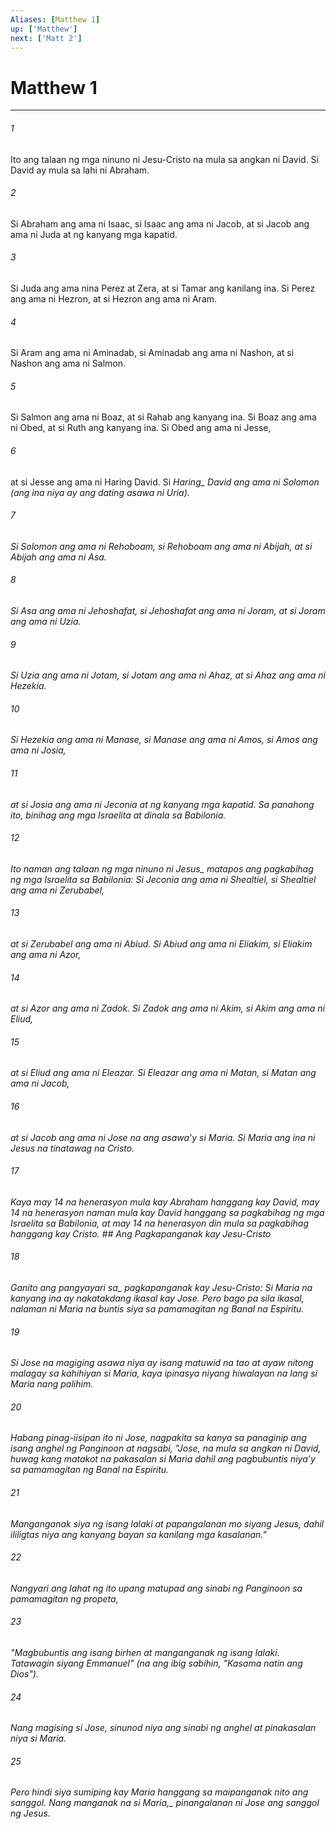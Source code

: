 ```yaml
---
Aliases: [Matthew 1]
up: ['Matthew']
next: ['Matt 2']
---
```

# Matthew 1

***






















###### 1 










Ito ang talaan ng mga ninuno ni Jesu-Cristo na mula sa angkan ni David. Si David ay mula sa lahi ni Abraham. 





















###### 2 










Si Abraham ang ama ni Isaac, si Isaac ang ama ni Jacob, at si Jacob ang ama ni Juda at ng kanyang mga kapatid. 





















###### 3 










Si Juda ang ama nina Perez at Zera, at si Tamar ang kanilang ina. Si Perez ang ama ni Hezron, at si Hezron ang ama ni Aram. 





















###### 4 










Si Aram ang ama ni Aminadab, si Aminadab ang ama ni Nashon, at si Nashon ang ama ni Salmon. 





















###### 5 










Si Salmon ang ama ni Boaz, at si Rahab ang kanyang ina. Si Boaz ang ama ni Obed, at si Ruth ang kanyang ina. Si Obed ang ama ni Jesse, 





















###### 6 










at si Jesse ang ama ni Haring David. Si <i class="trans-change">Haring_ David ang ama ni Solomon (ang ina niya ay ang dating asawa ni Uria). 





















###### 7 










Si Solomon ang ama ni Rehoboam, si Rehoboam ang ama ni Abijah, at si Abijah ang ama ni Asa. 





















###### 8 










Si Asa ang ama ni Jehoshafat, si Jehoshafat ang ama ni Joram, at si Joram ang ama ni Uzia. 





















###### 9 










Si Uzia ang ama ni Jotam, si Jotam ang ama ni Ahaz, at si Ahaz ang ama ni Hezekia. 





















###### 10 










Si Hezekia ang ama ni Manase, si Manase ang ama ni Amos, si Amos ang ama ni Josia, 





















###### 11 










at si Josia ang ama ni Jeconia at ng kanyang mga kapatid. Sa panahong ito, binihag ang mga Israelita at dinala sa Babilonia. 





















###### 12 










<i class="trans-change">Ito naman ang talaan ng mga ninuno ni Jesus_ matapos ang pagkabihag ng mga Israelita sa Babilonia: Si Jeconia ang ama ni Shealtiel, si Shealtiel ang ama ni Zerubabel, 





















###### 13 










at si Zerubabel ang ama ni Abiud. Si Abiud ang ama ni Eliakim, si Eliakim ang ama ni Azor, 





















###### 14 










at si Azor ang ama ni Zadok. Si Zadok ang ama ni Akim, si Akim ang ama ni Eliud, 





















###### 15 










at si Eliud ang ama ni Eleazar. Si Eleazar ang ama ni Matan, si Matan ang ama ni Jacob, 





















###### 16 










at si Jacob ang ama ni Jose na ang asawaʼy si Maria. Si Maria ang ina ni Jesus na tinatawag na Cristo. 





















###### 17 










Kaya may 14 na henerasyon mula kay Abraham hanggang kay David, may 14 na henerasyon naman mula kay David hanggang sa pagkabihag ng mga Israelita sa Babilonia, at may 14 na henerasyon din mula sa pagkabihag hanggang kay Cristo. ## Ang Pagkapanganak kay Jesu-Cristo 





















###### 18 










Ganito ang <i class="trans-change">pangyayari sa_ pagkapanganak kay Jesu-Cristo: Si Maria na kanyang ina ay nakatakdang ikasal kay Jose. Pero bago pa sila ikasal, nalaman ni Maria na buntis siya sa pamamagitan ng Banal na Espiritu. 





















###### 19 










Si Jose na magiging asawa niya ay isang matuwid na tao at ayaw nitong malagay sa kahihiyan si Maria, kaya ipinasya niyang hiwalayan na lang si Maria nang palihim. 





















###### 20 










Habang pinag-iisipan ito ni Jose, nagpakita sa kanya sa panaginip ang isang anghel ng Panginoon at nagsabi, "Jose, na mula sa angkan ni David, huwag kang matakot na pakasalan si Maria dahil ang pagbubuntis niyaʼy sa pamamagitan ng Banal na Espiritu. 





















###### 21 










Manganganak siya ng isang lalaki at papangalanan mo siyang Jesus, dahil ililigtas niya ang kanyang bayan sa kanilang mga kasalanan." 





















###### 22 










Nangyari ang lahat ng ito upang matupad ang sinabi ng Panginoon sa pamamagitan ng propeta, 





















###### 23 










"Magbubuntis ang isang birhen at manganganak ng isang lalaki. Tatawagin siyang Emmanuel" (na ang ibig sabihin, "Kasama natin ang Dios"). 





















###### 24 










Nang magising si Jose, sinunod niya ang sinabi ng anghel at pinakasalan niya si Maria. 





















###### 25 










Pero hindi siya sumiping kay Maria hanggang sa maipanganak nito ang sanggol. <i class="trans-change">Nang manganak na si Maria,_ pinangalanan ni Jose ang sanggol ng Jesus.
